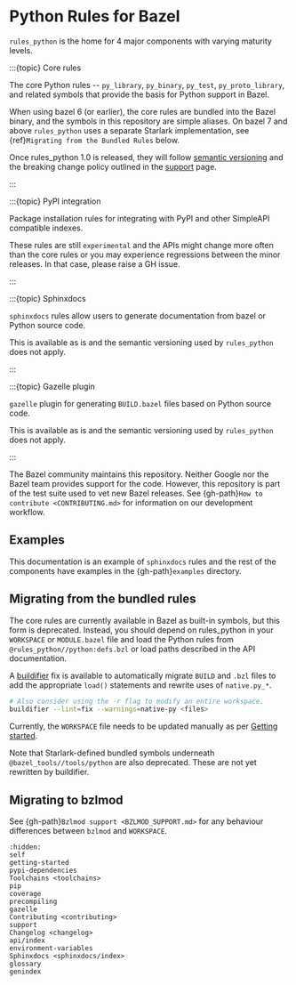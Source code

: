 # Python Rules for Bazel

`rules_python` is the home for 4 major components with varying maturity levels.

:::{topic} Core rules

The core Python rules -- `py_library`, `py_binary`, `py_test`,
`py_proto_library`, and related symbols that provide the basis for Python
support in Bazel.

When using bazel 6 (or earlier), the core rules are bundled into the Bazel binary, and the symbols
in this repository are simple aliases. On bazel 7 and above `rules_python` uses
a separate Starlark implementation,
see {ref}`Migrating from the Bundled Rules` below.

Once rules_python 1.0 is released, they will follow
[semantic versioning](https://semver.org) and the breaking change policy
outlined in the [support](support) page.

:::

:::{topic} PyPI integration

Package installation rules for integrating with PyPI and other SimpleAPI
compatible indexes.

These rules are still `experimental` and the APIs might change more often
than the core rules or you may experience regressions between the minor
releases. In that case, please raise a GH issue.

:::

:::{topic} Sphinxdocs

`sphinxdocs` rules allow users to generate documentation from bazel or
Python source code.

This is available as is and the semantic versioning used by `rules_python` does
not apply.

:::

:::{topic} Gazelle plugin

`gazelle` plugin for generating `BUILD.bazel` files based on Python source
code.

This is available as is and the semantic versioning used by `rules_python` does
not apply.

:::

The Bazel community maintains this repository. Neither Google nor the Bazel
team provides support for the code. However, this repository is part of the
test suite used to vet new Bazel releases. See {gh-path}`How to contribute
<CONTRIBUTING.md>` for information on our development workflow.

## Examples

This documentation is an example of `sphinxdocs` rules and the rest of the
components have examples in the {gh-path}`examples` directory.

## Migrating from the bundled rules

The core rules are currently available in Bazel as built-in symbols, but this
form is deprecated. Instead, you should depend on rules_python in your
`WORKSPACE` or `MODULE.bazel` file and load the Python rules from
`@rules_python//python:defs.bzl` or load paths described in the API documentation.

A [buildifier](https://github.com/bazelbuild/buildtools/blob/master/buildifier/README.md)
fix is available to automatically migrate `BUILD` and `.bzl` files to add the
appropriate `load()` statements and rewrite uses of `native.py_*`.

```sh
# Also consider using the -r flag to modify an entire workspace.
buildifier --lint=fix --warnings=native-py <files>
```

Currently, the `WORKSPACE` file needs to be updated manually as per 
[Getting started](getting-started).

Note that Starlark-defined bundled symbols underneath
`@bazel_tools//tools/python` are also deprecated. These are not yet rewritten
by buildifier.

## Migrating to bzlmod

See {gh-path}`Bzlmod support <BZLMOD_SUPPORT.md>` for any behaviour differences between
`bzlmod` and `WORKSPACE`.


```{toctree}
:hidden:
self
getting-started
pypi-dependencies
Toolchains <toolchains>
pip
coverage
precompiling
gazelle
Contributing <contributing>
support
Changelog <changelog>
api/index
environment-variables
Sphinxdocs <sphinxdocs/index>
glossary
genindex
```
